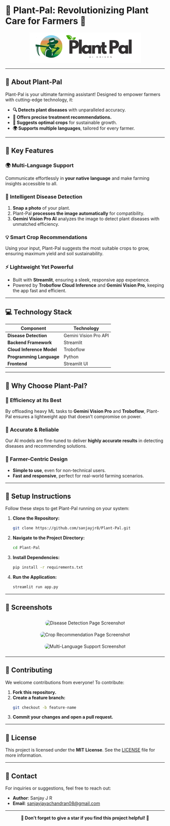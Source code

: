 # 🌱 **Plant-Pal: Revolutionizing Plant Care for Farmers** 🌾

<p align="center">
  <img src="logo.png" />
</p>

---

## 🚀 **About Plant-Pal**

Plant-Pal is your ultimate farming assistant! Designed to empower farmers with cutting-edge technology, it:

- **🔍 Detects plant diseases** with unparalleled accuracy.
- **💊 Offers precise treatment recommendations.**
- **🌾 Suggests optimal crops** for sustainable growth.
- **🌍 Supports multiple languages**, tailored for every farmer.

---

## 🌟 **Key Features**

### 🌍 **Multi-Language Support**
Communicate effortlessly in **your native language** and make farming insights accessible to all.

### 📸 **Intelligent Disease Detection**
1. **Snap a photo** of your plant.
2. Plant-Pal **processes the image automatically** for compatibility.
3. **Gemini Vision Pro AI** analyzes the image to detect plant diseases with unmatched efficiency.

### 💡 **Smart Crop Recommendations**
Using your input, Plant-Pal suggests the most suitable crops to grow, ensuring maximum yield and soil sustainability.

### ⚡ **Lightweight Yet Powerful**
- Built with **Streamlit**, ensuring a sleek, responsive app experience.
- Powered by **Troboflow Cloud Inference** and **Gemini Vision Pro**, keeping the app fast and efficient.

---

## 💻 **Technology Stack**

| **Component**              | **Technology**             |
|----------------------------|----------------------------|
| **Disease Detection**      | Gemini Vision Pro API      |
| **Backend Framework**      | Streamlit                  |
| **Cloud Inference Model**  | Troboflow                  |
| **Programming Language**   | Python                     |
| **Frontend**               | Streamlit UI               |

---

## 🔬 **Why Choose Plant-Pal?**

### 🌟 **Efficiency at Its Best**
By offloading heavy ML tasks to **Gemini Vision Pro** and **Troboflow**, Plant-Pal ensures a lightweight app that doesn’t compromise on power.

### 🌟 **Accurate & Reliable**
Our AI models are fine-tuned to deliver **highly accurate results** in detecting diseases and recommending solutions.

### 🌟 **Farmer-Centric Design**
- **Simple to use**, even for non-technical users.
- **Fast and responsive**, perfect for real-world farming scenarios.

---

## 🔧 **Setup Instructions**

Follow these steps to get Plant-Pal running on your system:

1. **Clone the Repository:**
   ```bash
   git clone https://github.com/sanjayjr8/Plant-Pal.git
   ```

2. **Navigate to the Project Directory:**
   ```bash
   cd Plant-Pal
   ```

3. **Install Dependencies:**
   ```bash
   pip install -r requirements.txt
   ```

4. **Run the Application:**
   ```bash
   streamlit run app.py
   ```

---

## 📸 **Screenshots**

<p align="center">
  <img src="https://via.placeholder.com/600x400.png?text=Disease+Detection+Page" alt="Disease Detection Page Screenshot" style="border-radius: 10px; margin: 10px;" />
  <img src="https://via.placeholder.com/600x400.png?text=Crop+Recommendation+Page" alt="Crop Recommendation Page Screenshot" style="border-radius: 10px; margin: 10px;" />
  <img src="https://via.placeholder.com/600x400.png?text=Multi-Language+Support" alt="Multi-Language Support Screenshot" style="border-radius: 10px; margin: 10px;" />
</p>

---

## 🤝 **Contributing**

We welcome contributions from everyone! To contribute:

1. **Fork this repository.**
2. **Create a feature branch:**
   ```bash
   git checkout -b feature-name
   ```
3. **Commit your changes and open a pull request.**

---

## 📜 **License**

This project is licensed under the **MIT License**. See the [LICENSE](LICENSE) file for more information.

---

## 📧 **Contact**

For inquiries or suggestions, feel free to reach out:

- **Author**: Sanjay J R  
- **Email**: [sanjayjayachandran08@gmail.com](@gmail.com)

---

<p align="center">
  <b>🌟 Don’t forget to give a star if you find this project helpful! 🌟</b>
</p>
